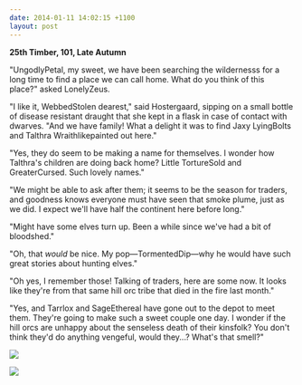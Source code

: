 ```yaml
---
date: 2014-01-11 14:02:15 +1100
layout: post
---
```


**25th Timber, 101, Late Autumn**

"UngodlyPetal, my sweet, we have been searching the wildernesss for a long time to find a place we can call home. What do you think of this place?" asked LonelyZeus.

"I like it, WebbedStolen dearest," said Hostergaard, sipping on a small bottle of disease resistant draught that she kept in a flask in case of contact with dwarves. "And we have family! What a delight it was to find Jaxy LyingBolts and Talthra Wraithlikepainted out here."

"Yes, they do seem to be making a name for themselves. I wonder how Talthra's children are doing back home? Little TortureSold and GreaterCursed. Such lovely names."

<!--more-->

"We might be able to ask after them; it seems to be the season for traders, and goodness knows everyone must have seen that smoke plume, just as we did. I expect we'll have half the continent here before long."

"Might have some elves turn up. Been a while since we've had a bit of bloodshed."

"Oh, that *would* be nice. My pop—TormentedDip—why he would have such great stories about hunting elves."

"Oh yes, I remember those! Talking of traders, here are some now.  It looks like they're from that same hill orc tribe that died in the fire last month."

"Yes, and Tarrlox and SageEthereal have gone out to the depot to meet them. They're going to make such a sweet couple one day.  I wonder if the hill orcs are unhappy about the senseless death of their kinsfolk?  You don't think they'd do anything vengeful, would they...? What's that smell?"

![](http://i.imgur.com/VgIRp1G.png)

![](http://i.imgur.com/5StzVX3.png)
